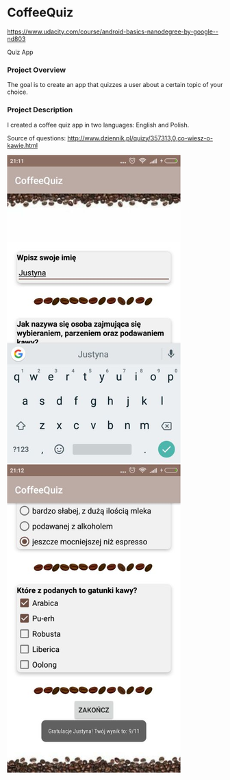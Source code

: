 # CoffeeQuiz
https://www.udacity.com/course/android-basics-nanodegree-by-google--nd803

Quiz App
### Project Overview

The goal is to create an app that quizzes a user about a certain topic of your choice.

### Project Description
I created a coffee quiz app in two languages: English and Polish.

Source of questions: http://www.dziennik.pl/quizy/357313,0,co-wiesz-o-kawie.html


![](coffeeQuiz1.jpg)            ![](coffeeQuiz2.jpg)
